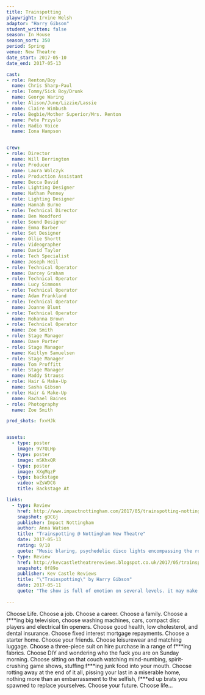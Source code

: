 ```yaml
---
title: Trainspotting
playwright: Irvine Welsh
adaptor: "Harry Gibson"
student_written: false
season: In House
season_sort: 350
period: Spring
venue: New Theatre
date_start: 2017-05-10
date_end: 2017-05-13

cast:
- role: Renton/Boy
  name: Chris Sharp-Paul
- role: Tommy/Sick Boy/Drunk
  name: George Waring
- role: Alison/June/Lizzie/Lassie
  name: Claire Wimbush
- role: Begbie/Mother Superior/Mrs. Renton
  name: Pete Przyslo
- role: Radio Voice
  name: Iona Hampson


crew:
- role: Director
  name: Will Berrington
- role: Producer
  name: Laura Wolczyk
- role: Production Assistant
  name: Becca David
- role: Lighting Designer
  name: Nathan Penney
- role: Lighting Designer
  name: Hannah Burne
- role: Technical Director
  name: Ben Woodford
- role: Sound Designer
  name: Emma Barber
- role: Set Designer
  name: Ollie Shortt
- role: Videographer
  name: David Taylor
- role: Tech Specialist
  name: Joseph Heil
- role: Technical Operator
  name: Darcey Graham
- role: Technical Operator
  name: Lucy Simmons
- role: Technical Operator
  name: Adam Frankland
- role: Technical Operator
  name: Joanne Blunt
- role: Technical Operator
  name: Rohanna Brown
- role: Technical Operator
  name: Zoe Smith
- role: Stage Manager
  name: Dave Porter
- role: Stage Manager
  name: Kaitlyn Samuelsen
- role: Stage Manager
  name: Tom Proffitt
- role: Stage Manager
  name: Maddy Strauss
- role: Hair & Make-Up
  name: Sasha Gibson
- role: Hair & Make-Up
  name: Rachael Baines
- role: Photography
  name: Zoe Smith

prod_shots: fxvHJk


assets:
  - type: poster
    image: 9V7QLHp
  - type: poster
    image: mSKhxQR
  - type: poster
    image: XXgMqzP
  - type: backstage
    video: wZsWDCG
    title: Backstage At

links:
  - type: Review
    href: http://www.impactnottingham.com/2017/05/trainspotting-nottingham-new-theatre/
    snapshot: gDCGj
    publisher: Impact Nottingham
    author: Anna Watson
    title: "Trainspotting @ Nottingham New Theatre"
    date: 2017-05-13
    rating: 9/10
    quote: "Music blaring, psychedelic disco lights encompassing the room in colour and chaos. It is immediately clear that this is a production not to be missed."
  - type: Review
    href: http://kevcastletheatrereviews.blogspot.co.uk/2017/05/trainspotting-adapted-by-harry-gibson.html
    snapshot: 0f89o
    publisher: Kev Castle Reviews
    title: "\"Trainspotting\" by Harry Gibson"
    date: 2017-05-11
    quote: "The show is full of emotion on several levels. it may make you angry, you may feel a love to some of the characters, one thing that I can promise though is that you'll go away from this production with some sort of emotion and talking point."

---
```


Choose Life. Choose a job. Choose a career. Choose a family. Choose a f\*\*\*ing big television, choose washing machines, cars, compact disc players and electrical tin openers. Choose good health, low cholesterol, and dental insurance. Choose fixed interest mortgage repayments. Choose a starter home. Choose your friends. Choose leisurewear and matching luggage. Choose a three-piece suit on hire purchase in a range of f\*\*\*ing fabrics. Choose DIY and wondering who the fuck you are on Sunday morning. Choose sitting on that couch watching mind-numbing, spirit-crushing game shows, stuffing f\*\*\*ing junk food into your mouth. Choose rotting away at the end of it all, pissing your last in a miserable home, nothing more than an embarrassment to the selfish, f\*\*\*ed up brats you spawned to replace yourselves. Choose your future. Choose life...
